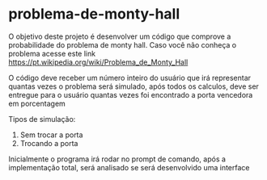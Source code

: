 # problema-de-monty-hall
O objetivo deste projeto é desenvolver um código que comprove a probabilidade do problema de monty hall.
Caso você não conheça o problema acesse este link <https://pt.wikipedia.org/wiki/Problema_de_Monty_Hall>

O código deve receber um número inteiro do usuário que irá representar quantas vezes o problema será simulado,
após todos os calculos, deve ser entregue para o usuário quantas vezes foi encontrado a porta vencedora em porcentagem

Tipos de simulação:
1. Sem trocar a porta
2. Trocando a porta

Inicialmente o programa irá rodar no prompt de comando, após a implementação total, será analisado se será desenvolvido uma interface
